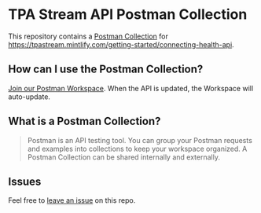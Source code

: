 # TPA Stream API Postman Collection

This repository contains a [Postman Collection](/collection.json) for <https://tpastream.mintlify.com/getting-started/connecting-health-api>.

## How can I use the Postman Collection?

[Join our Postman Workspace](https://www.postman.com/fern-api/workspace/fern-tpastream). When the API is updated, the Workspace will auto-update.

## What is a Postman Collection?

> Postman is an API testing tool. You can group your Postman requests and examples into collections to keep your workspace organized. A Postman Collection can be shared internally and externally.

## Issues

Feel free to [leave an issue](https://github.com/fern-tpastream/tpastream-postman/issues/) on this repo. 

